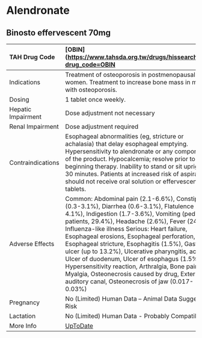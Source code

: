 # Alendronate

## Binosto effervescent 70mg

| TAH Drug Code      | [OBIN](https://www.tahsda.org.tw/drugs/hissearch.php?drug_code=OBIN                                                                                                                                                                                                                                                                                                                                                                                                                                                                                                                                      |
|:-------------------|:---------------------------------------------------------------------------------------------------------------------------------------------------------------------------------------------------------------------------------------------------------------------------------------------------------------------------------------------------------------------------------------------------------------------------------------------------------------------------------------------------------------------------------------------------------------------------------------------------------|
| Indications        | Treatment of osteoporosis in postmenopausal women. Treatment to increase bone mass in men with osteoporosis.                                                                                                                                                                                                                                                                                                                                                                                                                                                                                             |
| Dosing             | 1 tablet once weekly.                                                                                                                                                                                                                                                                                                                                                                                                                                                                                                                                                                                    |
| Hepatic Impairment | Dose adjustment not necessary                                                                                                                                                                                                                                                                                                                                                                                                                                                                                                                                                                            |
| Renal Impairment   | Dose adjustment required                                                                                                                                                                                                                                                                                                                                                                                                                                                                                                                                                                                 |
| Contraindications  | Esophageal abnormalities (eg, stricture or achalasia) that delay esophageal emptying. Hypersensitivity to alendronate or any component of the product. Hypocalcemia; resolve prior to beginning therapy. Inability to stand or sit upright for 30 minutes. Patients at increased risk of aspiration should not receive oral solution or effervescent tablets.                                                                                                                                                                                                                                            |
| Adverse Effects    | Common: Abdominal pain (2.1-6.6%), Constipation (0.3-3.1%), Diarrhea (0.6-3.1%), Flatulence (2.6-4.1%), Indigestion (1.7-3.6%), Vomiting (pediatric patients, 29.4%), Headache (2.6%), Fever (24%), Influenza-like illness Serious: Heart failure, Esophageal erosions, Esophageal perforation, Esophageal stricture, Esophagitis (1.5%), Gastric ulcer (up to 13.2%), Ulcerative pharyngitis, acute, Ulcer of duodenum, Ulcer of esophagus (1.5%), Hypersensitivity reaction, Arthralgia, Bone pain, Myalgia, Osteonecrosis caused by drug, External auditory canal, Osteonecrosis of jaw (0.017-0.03%) |
| Pregnancy          | No (Limited) Human Data – Animal Data Suggest Risk                                                                                                                                                                                                                                                                                                                                                                                                                                                                                                                                                       |
| Lactation          | No (Limited) Human Data - Probably Compatible                                                                                                                                                                                                                                                                                                                                                                                                                                                                                                                                                            |
| More Info          | [UpToDate](https://www.uptodate.com/contents/alendronate-drug-information)                                                                                                                                                                                                                                                                                                                                                                                                                                                                                                                               |

